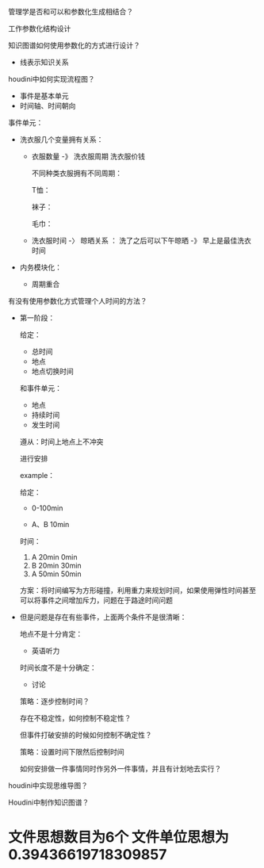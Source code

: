 

管理学是否和可以和参数化生成相结合？

工作参数化结构设计

知识图谱如何使用参数化的方式进行设计？

* 线表示知识关系

houdini中如何实现流程图？

* 事件是基本单元
* 时间轴、时间朝向

事件单元：

* 洗衣服几个变量拥有关系：

  * 衣服数量 -》 洗衣服周期 洗衣服价钱

    不同种类衣服拥有不同周期：

    T恤： 

    袜子：

    毛巾：

  * 洗衣服时间 -〉 晾晒关系 ： 洗了之后可以下午晾晒 -》 早上是最佳洗衣时间

* 内务模块化：

  * 周期重合

有没有使用参数化方式管理个人时间的方法？

* 第一阶段：

  给定：

  * 总时间
  * 地点
  * 地点切换时间

  和事件单元：

  - 地点
  - 持续时间
  - 发生时间

  遵从：时间上地点上不冲突

  进行安排

  

  example：

  给定：

  * 0-100min

  * A、B 10min

  时间：

  1. A  20min 0min
  2. B 20min 30min
  3. A 50min 50min

  方案：将时间编写为方形碰撞，利用重力来规划时间，如果使用弹性时间甚至可以将事件之间增加斥力，问题在于路途时间问题

* 但是问题是存在有些事件，上面两个条件不是很清晰：

  地点不是十分肯定：

  * 英语听力

  时间长度不是十分确定：

  * 讨论

  策略：逐步控制时间？

  存在不稳定性，如何控制不稳定性？

  但事件打破安排的时候如何控制不确定性？

  策略：设置时间下限然后控制时间

  如何安排做一件事情同时作另外一件事情，并且有计划地去实行？

houdini中实现思维导图？

Houdini中制作知识图谱？



# 文件思想数目为6个 文件单位思想为0.39436619718309857